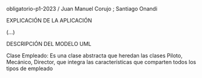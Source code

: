 obligatorio-p1-2023 / Juan Manuel Corujo ; Santiago  Onandi

EXPLICACIÓN DE LA APLICACIÓN

(...)


DESCRIPCIÓN DEL MODELO UML

Clase Empleado:
    Es una clase abstracta que heredan las clases Piloto, Mecánico, Director, que integra las características que comparten todos los tipos de empleado